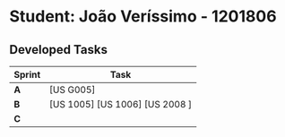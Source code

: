 # Student: João Veríssimo - 1201806

## Developed Tasks


| Sprint | Task                            |
|--------|---------------------------------|
| **A**  | [US G005]                       |
| **B**  | [US 1005]  [US 1006] [US 2008 ] |
| **C**  |                                 |
